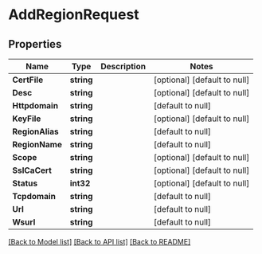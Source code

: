 # AddRegionRequest

## Properties
Name | Type | Description | Notes
------------ | ------------- | ------------- | -------------
**CertFile** | **string** |  | [optional] [default to null]
**Desc** | **string** |  | [optional] [default to null]
**Httpdomain** | **string** |  | [default to null]
**KeyFile** | **string** |  | [optional] [default to null]
**RegionAlias** | **string** |  | [default to null]
**RegionName** | **string** |  | [default to null]
**Scope** | **string** |  | [optional] [default to null]
**SslCaCert** | **string** |  | [optional] [default to null]
**Status** | **int32** |  | [optional] [default to null]
**Tcpdomain** | **string** |  | [default to null]
**Url** | **string** |  | [default to null]
**Wsurl** | **string** |  | [default to null]

[[Back to Model list]](../README.md#documentation-for-models) [[Back to API list]](../README.md#documentation-for-api-endpoints) [[Back to README]](../README.md)


